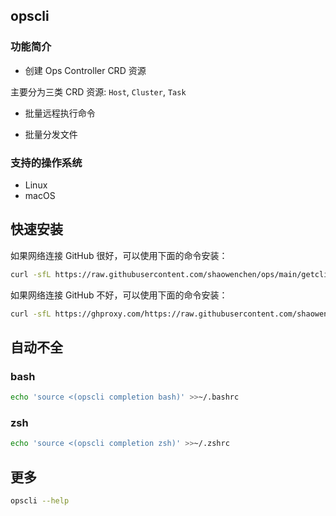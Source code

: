 ## opscli

### 功能简介

- 创建 Ops Controller CRD 资源

主要分为三类 CRD 资源: `Host`, `Cluster`, `Task`

- 批量远程执行命令

- 批量分发文件

### 支持的操作系统

- Linux 
- macOS

## 快速安装

如果网络连接 GitHub 很好，可以使用下面的命令安装：

```bash
curl -sfL https://raw.githubusercontent.com/shaowenchen/ops/main/getcli.sh | VERSION=latest sh -
```

如果网络连接 GitHub 不好，可以使用下面的命令安装：

```bash
curl -sfL https://ghproxy.com/https://raw.githubusercontent.com/shaowenchen/ops/main/getcli.sh |VERSION=latest sh -
```

## 自动不全

### bash

```bash
echo 'source <(opscli completion bash)' >>~/.bashrc
```

### zsh

```bash
echo 'source <(opscli completion zsh)' >>~/.zshrc
```

## 更多

```bash
opscli --help
```


